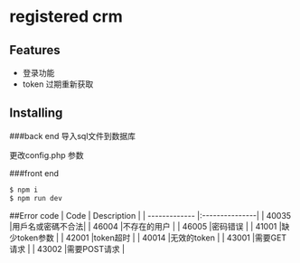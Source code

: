 # registered crm


## Features

- 登录功能
- token 过期重新获取


## Installing

###back end
导入sql文件到数据库

更改config.php 参数


###front end

```bash
$ npm i
$ npm run dev
```

##Error code
| Code          | Description    |
| ------------- |:---------------|
| 40035         |用戶名或密碼不合法|
| 46004         |不存在的用户     |
| 46005         |密码错误         |
| 41001         |缺少token参数    |
| 42001         |token超时        |
| 40014         |无效的token     |
| 43001         |需要GET请求      |
| 43002         |需要POST请求     |

